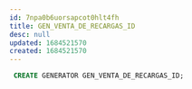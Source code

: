 ```yaml
---
id: 7npa0b6uorsapcot0hlt4fh
title: GEN_VENTA_DE_RECARGAS_ID
desc: null
updated: 1684521570
created: 1684521570
---
```



```sql
 CREATE GENERATOR GEN_VENTA_DE_RECARGAS_ID;
```
